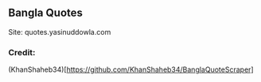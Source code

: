 ## Bangla Quotes

Site: quotes.yasinuddowla.com

### Credit:

(KhanShaheb34)[https://github.com/KhanShaheb34/BanglaQuoteScraper]
